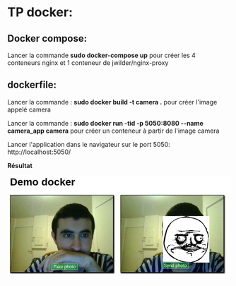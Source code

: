 # TP docker:

## Docker compose:

Lancer la commande **sudo docker-compose up** pour créer les 4 conteneurs nginx et 1 conteneur de jwilder/nginx-proxy

## dockerfile:

Lancer la commande : **sudo docker build -t camera .** pour créer l'image appelé camera

Lancer la commande : **sudo docker run -tid -p 5050:8080 --name camera_app camera** pour créer un conteneur à partir de l'image camera

Lancer l'application dans le navigateur sur le port 5050: http://localhost:5050/

**Résultat**

![](captDocker.png)
